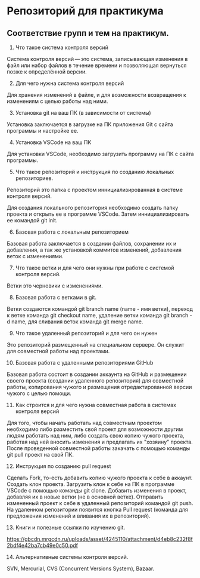 # Репозиторий для практикума
## Соответствие групп и тем на практикум.

1. Что такое система контроля версий

Система контроля версий — это система, записывающая изменения в файл или набор файлов в течение времени и позволяющая вернуться позже к определённой версии.

2. Для чего нужна система контроля версий

Для хранения изменений в файле, и для возможности возвращения к изменениям с целью работы над ними.

3. Установка git на ваш ПК (в зависимости от системы)

Установка заключается в загрузке на ПК приложения Git с сайта программы и настройке ее.

4. Установка VSCode на ваш ПК

Для установки VSCode, необходимо загрузить программу на ПК с сайта программы.

5. Что такое репозиторий и инструкция по созданию локальных репозиториев.

Репозиторий это папка с проектом иннициализированная в системе контроля версий.

Для создания локального репозитория необходимо создать папку проекта и открыть ее в программе VSCode. Затем иннициализировать ее командой git init.

6. Базовая работа с локальным репозиторием

Базовая работа заключается в создании файлов, сохранении их и добавления, а так же установкой коммитов изменений, добавления веток с изменениями.

7. Что такое ветки и для чего они нужны при работе с системой контроля версий.

Ветки это черновики с изменениями.

8. Базовая работа с ветками в git.

Ветки создаются командой git branch name (name - имя ветки), переход к ветке команда git checkout name, удаление ветки команда git branch -d name, для сливания веток команда git merge name.

9. Что такое удаленный репозиторий и для чего он нужен

Это репозиторий размещенный на специальном сервере. Он служит для совместной работы над проектами.

10. Базовая работа с удаленными репозиториями GitHub

Базовая работа состоит в создании аккаунта на GitHub и размещении своего проекта (создании удаленного репозитория) для совместной работы, копирования чужого и размещения отредактированной версии чужого с целью помощи.   

11. Как строится и для чего нужна совместная работа в системах контроля версий

Для того, чтобы начать работать над совместным проектом необходимо либо разместить свой проект для возможности другим людям работать над ним, либо создать свою копию чужого проекта, работая над ней вносить изменения и предлагать их "хозяину" проекта. После проведенной совместной работы закачать с помощью команды git pull проект на свой ПК.

12. Инструкция по созданию pull request

Сделать Fork, то-есть добавить копию чужого проекта к себе в аккаунт. Создать клон проекта. Загрузить клон к себе на ПК в программе VSCode с помощью команды git clone. Добавить изменения в проект, добавляя их в новые ветки (не в основной ветке). Отправить измененный проект к себе в удаленный репозиторий командой git push. На удаленном репозитории появится кнопка Pull request (команда для предложения изменений и вливания их в репозиторий).

13. Книги и полезные ссылки по изучению git.

https://gbcdn.mrgcdn.ru/uploads/asset/4245110/attachment/d4eb8c232f8f2bdf4e42ba7cb49e0c50.pdf

14. Альтернативные системы контроля версий.

SVN, Mercurial, CVS (Concurrent Versions System), Bazaar.
